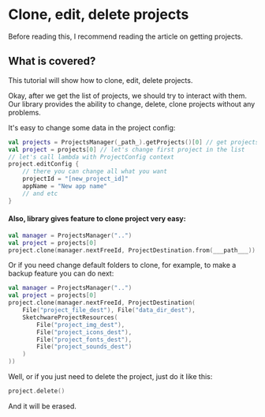 # Clone, edit, delete projects

Before reading this, I recommend reading the article on getting projects.

## What is covered?

This tutorial will show how to clone, edit, delete projects.

Okay, after we get the list of projects, we should try to interact with them. Our library provides the ability to
change, delete, clone projects without any problems.

It's easy to change some data in the project config:

```kotlin
val projects = ProjectsManager(_path_).getProjects()[0] // get projects list
val project = projects[0] // let's change first project in the list
// let's call lambda with ProjectConfig context
project.editConfig {
    // there you can change all what you want
    projectId = "[new_project_id]"
    appName = "New app name"
    // and etc
}
```

#### Also, library gives feature to clone project very easy:

```kotlin
val manager = ProjectsManager("..")
val project = projects[0]
project.clone(manager.nextFreeId, ProjectDestination.from(___path___)) // nextFreeId default variable which gives free id for new project
```

Or if you need change default folders to clone, for example, to make a backup feature you can do next:

```kotlin
val manager = ProjectsManager("..")
val project = projects[0]
project.clone(manager.nextFreeId, ProjectDestination(
    File("project_file_dest"), File("data_dir_dest"),
    SketchwareProjectResources(
        File("project_img_dest"),
        File("project_icons_dest"),
        File("project_fonts_dest"),
        File("project_sounds_dest")
    )
))
```

Well, or if you just need to delete the project, just do it like this:

```kotlin
project.delete()
```

And it will be erased.